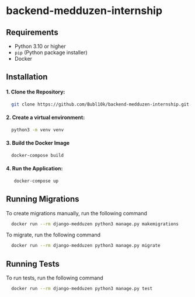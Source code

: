 # backend-medduzen-internship

## Requirements

- Python 3.10 or higher
- `pip` (Python package installer)
- Docker


## Installation

#### 1. Clone the Repository:


```bash
  git clone https://github.com/Bubl10k/backend-medduzen-internship.git
```

#### 2. Create a virtual environment:

```bash
  python3 -m venv venv
```

#### 3. Build the Docker Image
  ```bash
    docker-compose build
  ```

#### 4. Run the Application:
 ```bash
    docker-compose up
  ```

## Running Migrations

To create migrations manually, run the following command

```bash
  docker run --rm django-medduzen python3 manage.py makemigrations
```

To migrate, run the following command

```bash
  docker run --rm django-medduzen python3 manage.py migrate
```

## Running Tests

To run tests, run the following command

```bash
  docker run --rm django-medduzen python3 manage.py test
```

